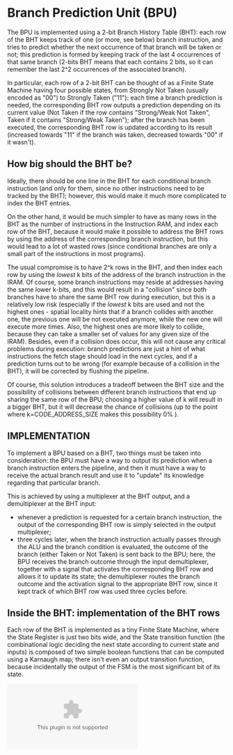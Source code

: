 # Branch Prediction Unit (BPU) #

The BPU is implemented using a 2-bit Branch History Table (BHT): each row of the BHT keeps track of one (or more, see below) branch instruction, and tries to predict whether the next occurrence of that branch will be taken or not; this prediction is formed by keeping track of the last 4 occurrences of that same branch (2-bits BHT means that each contains 2 bits, so it can remember the last 2^2 occurrences of the associated branch).

In particular, each row of a 2-bit BHT can be thought of as a Finite State Machine having four possible states, from Strongly Not Taken (usually encoded as "00") to Strongly Taken ("11"): each time a branch prediction is needed, the corresponding BHT row outputs a prediction depending on its current value (Not Taken if the row contains "Strong/Weak Not Taken", Taken if it contains "Strong/Weak Taken"); after the branch has been executed, the corresponding BHT row is updated according to its result (increased towards "11" if the branch was taken, decreased towards "00" if it wasn't).



## How big should the BHT be? ##

Ideally, there should be one line in the BHT for each conditional branch instruction (and only for them, since no other instructions need to be tracked by the BHT); however, this would make it much more complicated to index the BHT entries.

On the other hand, it would be much simpler to have as many rows in the BHT as the number of instructions in the Instruction RAM, and index each row of the BHT, because it would make it possible to address the BHT rows by using the address of the corresponding branch instruction, but this would lead to a lot of wasted rows (since conditional branches are only a small part of the instructions in most programs).

The usual compromise is to have 2^k rows in the BHT, and then index each row by using the *lowest* k bits of the address of the branch instruction in the IRAM. Of course, some branch instructions may reside at addresses having the same lower k-bits, and this would result in a "collision" since both branches have to share the same BHT row during execution, but this is a relatively low risk (especially if the *lowest* k bits are used and not the highest ones - spatial locality hints that if a branch collides with another one, the previous one will be not executed anymore, while the new one will execute more times. Also, the highest ones are more likely to collide, because they can take a smaller set of values for any given size of the IRAM). Besides, even if a collision does occur, this will not cause any critical problems during execution: branch predictions are just a hint of what instructions the fetch stage should load in the next cycles, and if a prediction turns out to be wrong (for example because of a collision in the BHT), it will be corrected by flushing the pipeline.

Of course, this solution introduces a tradeoff between the BHT size and the possibility of collisions between different branch instructions that end up sharing the same row of the BPU; choosing a higher value of k will result in a bigger BHT, but it will decrease the chance of collisions (up to the point where k=CODE_ADDRESS_SIZE makes this possibility 0% ).


## IMPLEMENTATION ##

To implement a BPU based on a BHT, two things must be taken into consideration: the BPU must have a way to output its prediction when a branch instruction enters the pipeline, and then it must have a way to receive the actual branch result and use it to "update" its knowledge regarding that particular branch.

This is achieved by using a multiplexer at the BHT output, and a demultiplexer at the BHT input:

- whenever a prediction is requested for a certain branch instruction, the output of the corresponding BHT row is simply selected in the output multiplexer;
- three cycles later, when the branch instruction actually passes through the ALU and the branch condition is evaluated, the outcome of the branch (either Taken or Not Taken) is sent back to the BPU; here, the BPU receives the branch outcome through the input demultiplexer, together with a signal that activates the corresponding BHT row and allows it to update its state; the demultiplexer routes the branch outcome and the activation signal to the appropriate BHT row, since it kept track of which BHT row was used three cycles before.

## Inside the BHT: implementation of the BHT rows
Each row of the BHT is implemented as a tiny Finite State Machine, where the State Register is just two bits wide, and the State transition function (the combinational logic deciding the next state according to current state and inputs) is composed of two simple boolean functions that can be computed using a Karnaugh map; there isn't even an output transition function, because incidentally the output of the FSM is the most significant bit of its state.

![State-transition diagram for the BPU *per-row* state-machine](./BPU_fsm.eps)
